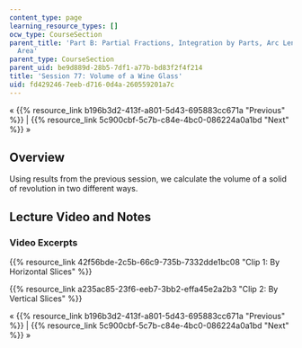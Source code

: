 ```yaml
---
content_type: page
learning_resource_types: []
ocw_type: CourseSection
parent_title: 'Part B: Partial Fractions, Integration by Parts, Arc Length, and Surface
  Area'
parent_type: CourseSection
parent_uid: be9d889d-28b5-7df1-a77b-bd83f2f4f214
title: 'Session 77: Volume of a Wine Glass'
uid: fd429246-7eeb-d716-0d4a-260559201a7c
---
```


« {{% resource_link b196b3d2-413f-a801-5d43-695883cc671a "Previous" %}} | {{% resource_link 5c900cbf-5c7b-c84e-4bc0-086224a0a1bd "Next" %}} »

Overview
--------

Using results from the previous session, we calculate the volume of a solid of revolution in two different ways.

Lecture Video and Notes
-----------------------

### Video Excerpts

{{% resource_link 42f56bde-2c5b-66c9-735b-7332dde1bc08 "Clip 1: By Horizontal Slices" %}}

{{% resource_link a235ac85-23f6-eeb7-3bb2-effa45e2a2b3 "Clip 2: By Vertical Slices" %}}

« {{% resource_link b196b3d2-413f-a801-5d43-695883cc671a "Previous" %}} | {{% resource_link 5c900cbf-5c7b-c84e-4bc0-086224a0a1bd "Next" %}} »